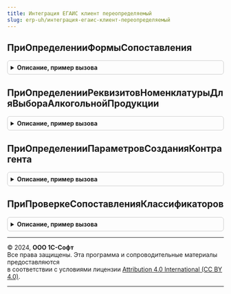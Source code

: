 ```yaml
---
title: Интеграция ЕГАИС клиент переопределяемый
slug: erp-uh/интеграция-егаис-клиент-переопределяемый
---
```



## ПриОпределенииФормыСопоставления
<details style="margin: 1em 0; padding: 0.5em; border: 1px solid #ccc; border-radius: 6px;">

<summary style="font-weight: bold; cursor: pointer;">Описание, пример вызова</summary>

```bsl

// Переопределяет параметры открытия формы сопоставления номенклатуры и алкогольной продукции.
//
// Параметры:
//  ИмяФормы                    - Строка                           - имя формы сопоставления.
//  ПараметрыФормы              - Структура                        - параметры открываемой формы, содержит:
//   * АлкогольнаяПродукция - СправочникСсылка.КлассификаторАлкогольнойПродукцииЕГАИС - Сопоставляемая алкогольная продукция,
//   * НоменклатураДляВыбора - Массив - массив номенклатуры для быстрого выбора.
//  Владелец                    - ФормаКлиентскогоПриложения, Неопределено   - Форма-владелец.
//  ОписаниеОповещенияОЗакрытии - ОписаниеОповещения, Неопределено - описание оповещения о закрытии формы.
Процедура ПриОпределенииФормыСопоставления(ИмяФормы, ПараметрыФормы, Владелец, ОписаниеОповещенияОЗакрытии) Экспорт
```

Пример вызова
```bsl
ИнтеграцияЕГАИСКлиентПереопределяемый.ПриОпределенииФормыСопоставления(ИмяФормы, ПараметрыФормы, Владелец, ОписаниеОповещенияОЗакрытии) 
```
</details>

## ПриОпределенииРеквизитовНоменклатурыДляВыбораАлкогольнойПродукции
<details style="margin: 1em 0; padding: 0.5em; border: 1px solid #ccc; border-radius: 6px;">

<summary style="font-weight: bold; cursor: pointer;">Описание, пример вызова</summary>

```bsl

// Заполняет, дополняет реквизиты номенклатуры для выбора алкогольной продукции.
//
// Параметры:
//  Реквизиты   - Структура - значения реквизитов номенклатуры для выбора алкогольной продукции, с полем
//                            "ВидАлкогольнойПродукции", для заполнения.
//  Номенклатура - ОпределяемыйТип.Номенклатура - Номенклатура.
Процедура ПриОпределенииРеквизитовНоменклатурыДляВыбораАлкогольнойПродукции(Реквизиты, Номенклатура) Экспорт
```

Пример вызова
```bsl
ИнтеграцияЕГАИСКлиентПереопределяемый.ПриОпределенииРеквизитовНоменклатурыДляВыбораАлкогольнойПродукции(Реквизиты, Номенклатура) 
```
</details>

## ПриОпределенииПараметровСозданияКонтрагента
<details style="margin: 1em 0; padding: 0.5em; border: 1px solid #ccc; border-radius: 6px;">

<summary style="font-weight: bold; cursor: pointer;">Описание, пример вызова</summary>

```bsl

// Заполняет параметры заполнения при создании контрагента из классификатора организаций ЕГАИС в структуру с
//  ключами    - реквизитами справочника контрагентов конфигурации и соответствующими
//  значениями - реквизитами справочника "КлассификаторОрганизацийЕГАИС",
//  например, Результат.Вставить("ИНН","ИНН")
// Параметры:
//  Результат - Структура - структура параметров заполнения
Процедура ПриОпределенииПараметровСозданияКонтрагента(Результат) Экспорт
```

Пример вызова
```bsl
ИнтеграцияЕГАИСКлиентПереопределяемый.ПриОпределенииПараметровСозданияКонтрагента(Результат) 
```
</details>

## ПриПроверкеСопоставленияКлассификаторов
<details style="margin: 1em 0; padding: 0.5em; border: 1px solid #ccc; border-radius: 6px;">

<summary style="font-weight: bold; cursor: pointer;">Описание, пример вызова</summary>

```bsl

// Переопределяет обработку проверки сопоставления классификаторов ЕГАИС.
//
// Параметры:
//   * ДокументОснование       - ДокументСсылка     - ссылка на проверяемый документ,
//   * Форма                   - ФормаКлиентскогоПриложения   - форма документа, в которой произошло нажатие на гиперссылку,
//   * ОповещениеПриЗавершении - ОписаниеОповещения - действие после сопоставления классификаторов.
//   * СтандартнаяОбработка    - Булево             - признак стандартной обработки события (установить Ложь при
//            собственной реализации обработчика)
//
Процедура ПриПроверкеСопоставленияКлассификаторов(ДокументОснование, Форма, ОповещениеПриЗавершении, СтандартнаяОбработка) Экспорт
```

Пример вызова
```bsl
ИнтеграцияЕГАИСКлиентПереопределяемый.ПриПроверкеСопоставленияКлассификаторов(ДокументОснование, Форма, ОповещениеПриЗавершении, СтандартнаяОбработка) 
```
</details>

---

© 2024, **ООО 1С-Софт**  
Все права защищены. Эта программа и сопроводительные материалы предоставляются  
в соответствии с условиями лицензии [Attribution 4.0 International (CC BY 4.0)](https://creativecommons.org/licenses/by/4.0/legalcode).

---

